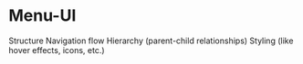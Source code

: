# Menu-UI
Structure
Navigation flow
Hierarchy (parent-child relationships)
Styling (like hover effects, icons, etc.)
